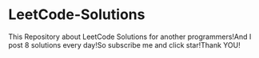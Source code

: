# LeetCode-Solutions
This Repository about LeetCode Solutions for another programmers!And I post 8 solutions every day!So subscribe me and click star!Thank YOU!
